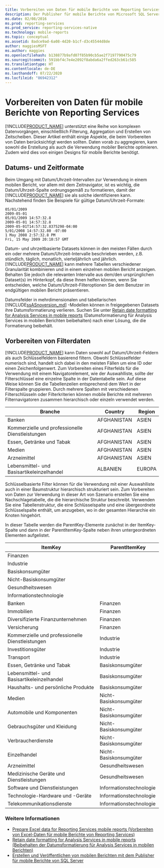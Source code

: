 ```yaml
---
title: Vorbereiten von Daten für mobile Berichte von Reporting Services | Microsoft-Dokumentation
description: Der Publisher für mobile Berichte von Microsoft SQL Server unterstützt komplexe Datenvorgänge wie Filterung, Aggregation und die Erstellung von Zeitsegmenten (Zeitteilung). Hier erfahren Sie, wie Sie Daten für diese Vorgänge vorbereiten.
ms.date: 02/08/2016
ms.prod: reporting-services
ms.prod_service: reporting-services-native
ms.technology: mobile-reports
ms.topic: conceptual
ms.assetid: 8adce9ad-6a08-4d20-b1cf-d3c45544d8de
author: maggiesMSFT
ms.author: maggies
ms.openlocfilehash: b138877b9afd07f85b90cb5ae2f7197790475c79
ms.sourcegitcommit: 591bbf4c7e4e2092f8abda6a2ffed263cb61c585
ms.translationtype: HT
ms.contentlocale: de-DE
ms.lasthandoff: 07/22/2020
ms.locfileid: "86942312"
---
```

# <a name="prepare-data-for-reporting-services-mobile-reports"></a>Vorbereiten von Daten für mobile Berichte von Reporting Services
  
[!INCLUDE[PRODUCT_NAME](../../includes/ss-mobilereptpub-long.md)] unterstützt eine Reihe von komplexen Datenvorgängen, einschließlich Filterung, Aggregation und Erstellen von Zeitscheiben. Dieser Artikel enthält einige Aspekte, die beim Vorbereiten von Daten berücksichtigt werden sollten. Daten vorab zu aggregieren, kann sowohl die Erstellung als auch die Verwendung mobiler Berichte optimieren. Zudem wird dies von einigen Designs für mobile Berichte benötigt.   
  
## <a name="date-and-time-formats"></a>Datums- und Zeitformate 
Beim Umgang mit Datum/Uhrzeit-Intervallen zur Verwendung in einem mobilen Bericht, vor allem mit dem Zeitnavigator, ist es wichtig, die Datum/Uhrzeit-Spalte ordnungsgemäß zu formatieren, damit der [!INCLUDE[PRODUCT_NAME](../../includes/ss-mobilereptpub-short.md)] sie als solche identifizieren kann. Nachstehend finden Sie Beispiele für gültige Datum/Uhrzeit-Formate:  
  
`05/01/2009`    
`2009-05-01`    
`05/01/2009 14:57:32.8`    
`2009-05-01 14:57:32.8`    
`2009-05-01T14:57:32.8375298-04:00`    
`5/01/2008 14:57:32.80 -07:00`    
`1 May 2008 2:57:32.8 PM`    
`Fri, 15 May 2009 20:10:57 GMT`    

  
Datum- und uhrzeitbasierte Datasets können in den meisten Fällen durch ein oder mehrere Datum/Uhrzeit-Intervalle beschrieben werden, z.B. stündlich, täglich, monatlich, vierteljährlich und jährlich. [!INCLUDE[PRODUCT_NAME](../../includes/ss-mobilereptpub-short.md)] kann mehrere Tabellen verschiedener Granularität kombinieren und in einem einzelnen mobilen Bericht anzeigen. Behalten Sie jedoch die relevanten Intervalle aus dem/den ursprünglichen Dataset(s) im Hinterkopf, da diese Ihnen helfen können, wenn Sie entscheiden, welche Datum/Uhrzeit-Filteroptionen Sie dem Benutzer im endgültigen mobilen Bericht präsentieren.  

Datumsfelder in mehrdimensionalen und tabellarischen [!INCLUDE[ssASnoversion_md](../../includes/ssasnoversion-md.md)] -Modellen können in freigegebenen Datasets ihre Datumsformatierung verlieren. Suchen Sie unter [Retain date formatting for Analysis Services in mobile reports](../../reporting-services/mobile-reports/retain-date-formatting-for-analysis-services-in-mobile-reports.md) (Datumsformatierung für Analysis Services in mobilen Berichten beibehalten) nach einer Lösung, die die Formatierung beibehält.
  
## <a name="preparing-filter-data"></a>Vorbereiten von Filterdaten ##  
[!INCLUDE[PRODUCT_NAME](../../includes/ss-mobilereptpub-short.md)] kann Daten sowohl auf Datum/Uhrzeit-Feldern als auch Schlüsselfeldern basierend filtern. Obwohl Schlüsselfelder numerisch sind, handelt sich dabei in den meisten Fällen um eine ID oder einen Zeichenfolgenwert. Zum Vorbereiten eines Filterfelds für die Verwendung mit einem Navigatorelement, wie der Auswahlliste, sollte der Filterschlüssel eine einzelne Spalte in der Datentabelle sein. Auf diese Weise können Sie die Tabellenzeilen entsprechend dem Wert in der Filterspalte gruppieren. Durch mehrere Spalten mit verschiedenen Filterschlüsseln oder Filterkriterien können mobile Berichte mit mehreren Filternavigatoren zusammen hierarchisch oder einzeln verwendet werden.  
  
| Branche  | Country   | Region    |  
| ------------- | ------------- | ------------- |  
| Banken     | AFGHANISTAN   | ASIEN      |  
| Kommerzielle und professionelle Dienstleistungen | AFGHANISTAN | ASIEN |  
| Essen, Getränke und Tabak | AFGHANISTAN | ASIEN |  
| Medien | AFGHANISTAN | ASIEN |  
| Arzneimittel | AFGHANISTAN | ASIEN |  
| Lebensmittel- und Basisartikeleinzelhandel | ALBANIEN | EUROPA |  
  
  
Schlüsselbasierte Filter können für die Verwendung mit einer Auswahlliste auch in einer Baumstruktur hierarchisch strukturiert sein. Zum Vorbereiten von Daten zur Verwendung in dieser Art von Szenario erstellen Sie eine Nachschlagetabelle, die die hierarchische Struktur beschreibt. Verwenden Sie eine Tabellenstruktur, die eine Schlüsselspalte und eine übergeordnete Schlüsselspalte enthält, um anzugeben, wo in der gesamten Hierarchie ein Knoten hingehört.  
  
In dieser Tabelle werden die ParentKey-Elemente zunächst in der ItemKey-Spalte und dann in der ParentItemKey-Spalte neben ihren untergeordneten Elementen aufgelistet.   
  
|ItemKey    | ParentItemKey |  
| ------------- | ------------- |  
| Finanzen    |   |  
| Industrie   |   |  
| Basiskonsumgüter |    |  
| Nicht-Basiskonsumgüter |  |     
| Gesundheitswesen   |   |  
| Informationstechnologie |  |  
| Banken | Finanzen |  
| Immobilien | Finanzen |  
| Diversifizierte Finanzunternehmen |  Finanzen |   
| Versicherung |   Finanzen |  
| Kommerzielle und professionelle Dienstleistungen |  Industrie |  
| Investitionsgüter |   Industrie |  
| Transport |  Industrie |  
| Essen, Getränke und Tabak |    Basiskonsumgüter |  
| Lebensmittel- und Basisartikeleinzelhandel |    Basiskonsumgüter |  
| Haushalts- und persönliche Produkte | Basiskonsumgüter |  
| Medien | Nicht-Basiskonsumgüter |  
| Automobile und Komponenten |  Nicht-Basiskonsumgüter |  
| Gebrauchsgüter und Kleidung |Nicht-Basiskonsumgüter |  
| Verbraucherdienste |   Nicht-Basiskonsumgüter |  
| Einzelhandel | Nicht-Basiskonsumgüter |  
| Arzneimittel   | Gesundheitswesen |  
| Medizinische Geräte und Dienstleistungen |    Gesundheitswesen |  
| Software und Dienstleistungen | Informationstechnologie |  
| Technologie-Hardware und -Geräte   | Informationstechnologie |  
| Telekommunikationsdienste |Informationstechnologie |  
  
### <a name="see-also"></a>Weitere Informationen  
- [Prepare Excel data for Reporting Services mobile reports (Vorbereiten von Excel-Daten für mobile Berichte von Reporting Services)](../../reporting-services/mobile-reports/prepare-excel-data-for-reporting-services-mobile-reports.md)  
- [Retain date formatting for Analysis Services in mobile reports (Beibehalten der Datumsformatierung für Analysis Services in mobilen Berichten)](../../reporting-services/mobile-reports/retain-date-formatting-for-analysis-services-in-mobile-reports.md)
- [Erstellen und Veröffentlichen von mobilen Berichten mit dem Publisher für mobile Berichte von SQL Server](../../reporting-services/mobile-reports/create-mobile-reports-with-sql-server-mobile-report-publisher.md)
  
  
  

